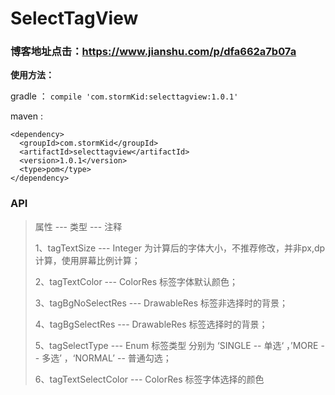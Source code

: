 # SelectTagView
### 博客地址点击：https://www.jianshu.com/p/dfa662a7b07a
**使用方法：**

gradle ： ```compile 'com.stormKid:selecttagview:1.0.1'```

maven : 
```
<dependency>
  <groupId>com.stormKid</groupId>
  <artifactId>selecttagview</artifactId>
  <version>1.0.1</version>
  <type>pom</type>
</dependency>
```
### API
>  属性 --- 类型 --- 注释
>  
> 1、tagTextSize  ---  Integer  为计算后的字体大小，不推荐修改，并非px,dp计算，使用屏幕比例计算；
> 
> 2、tagTextColor --- ColorRes 标签字体默认颜色；
> 
> 3、tagBgNoSelectRes --- DrawableRes 标签非选择时的背景；
> 
> 4、tagBgSelectRes --- DrawableRes 标签选择时的背景；
> 
> 5、tagSelectType --- Enum 标签类型 分别为 ‘SINGLE -- 单选‘ ，’MORE -- 多选’ ，‘NORMAL’  -- 普通勾选；
>
> 6、tagTextSelectColor --- ColorRes 标签字体选择的颜色
